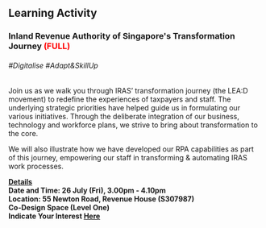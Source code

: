 <!-- ---
title: 'Learning Festival 1-19 July 2019'
permalink: /events/learning-journeys/event-details/la_irastransformation/
breadcrumb: 'Learning Activity'

--- -->


## Learning Activity
### Inland Revenue Authority of Singapore's Transformation Journey <font color="red"> (FULL)</font>

###### _#Digitalise #Adapt&SkillUp_

Join us as we walk you through IRAS’ transformation journey (the LEA:D movement) to redefine the experiences of taxpayers and staff. The underlying strategic priorities have helped guide us in formulating our various initiatives. Through the deliberate integration of our business, technology and workforce plans, we strive to bring about transformation to the core. 

We will also illustrate how we have developed our RPA capabilities as part of this journey, empowering our staff in transforming & automating IRAS work processes. 

<b><u>Details</u><br>
**Date and Time: 26 July (Fri), 3.00pm - 4.10pm** <br>
**Location: 55 Newton Road, Revenue House (S307987)<br>Co-Design Space (Level One)** <br>
**Indicate Your Interest [Here](https://www.eventbrite.sg/e/inland-revenue-authority-of-singapores-iras-transformation-journey-tickets-62562373744)** 



